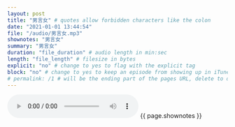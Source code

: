 ```yaml
---
layout: post
title: "男言女" # quotes allow forbidden characters like the colon
date: "2021-01-01 13:44:54"
file: "/audio/男言女.mp3"
shownotes: "男言女"
summary: "男言女"
duration: "file_duration" # audio length in min:sec
length: "file_length" # filesize in bytes
explicit: "no" # change to yes to flag with the explicit tag
block: "no" # change to yes to keep an episode from showing up in iTunes
# permalink: /1 # will be the ending part of the pages URL, delete to default to the title
---
```


<audio controls>
<source src="{{site.url}}{{site.baseurl}}{{ page.file }}" type="audio/x-mp3">
Your browser does not support the audio element.
</audio>
{{ page.shownotes }}
